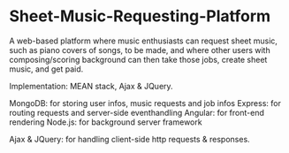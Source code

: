 # Sheet-Music-Requesting-Platform
A web-based platform where music enthusiasts can request sheet music, such as piano covers of songs, to be made, and 
where other users with composing/scoring background can then take those jobs, create sheet music, and get paid.

Implementation:
MEAN stack, Ajax & JQuery.

MongoDB: for storing user infos, music requests and job infos
Express: for routing requests and server-side eventhandling
Angular: for front-end rendering
Node.js: for background server framework

Ajax & JQuery: for handling client-side http requests & responses.
